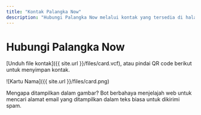 ```yaml
---
title: "Kontak Palangka Now"
description: "Hubungi Palangka Now melalui kontak yang tersedia di halaman ini."
---
```

# Hubungi Palangka Now

[Unduh file kontak]({{ site.url }}/files/card.vcf), atau pindai QR code berikut untuk menyimpan kontak.

![Kartu Nama]({{ site.url }}/files/card.png)

Mengapa ditampilkan dalam gambar? Bot berbahaya menjelajah web untuk mencari alamat email yang ditampilkan dalam teks biasa untuk dikirimi spam.
